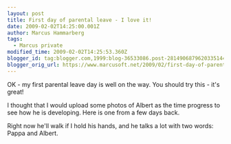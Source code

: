 ```yaml
---
layout: post
title: First day of parental leave - I love it!
date: 2009-02-02T14:25:00.001Z
author: Marcus Hammarberg
tags:
  - Marcus private
modified_time: 2009-02-02T14:25:53.360Z
blogger_id: tag:blogger.com,1999:blog-36533086.post-2814906879620335144
blogger_orig_url: https://www.marcusoft.net/2009/02/first-day-of-parental-leave-i-love-it.html
---
```


OK - my first parental leave day is well on the way. You should try this - it's great!

I thought that I would upload some photos of Albert as the time progress to see how he is developing. Here is one from a few days back.

Right now he'll walk if I hold his hands, and he talks a lot with two words: Pappa and Albert.
